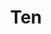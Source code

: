 ---
layout: place
title: "Ten"
permalink: /virginia/charlottesville/ten.html
stateAbbr: VA
stateName: Virginia
cityName: Charlottesville
seo:
  name: "Ten"
  type: Restaurant
  links: http://www.ten-sushi.com/
description: "Chill Japanese eatery dispensing sushi, sake & more in a sleek, contemporary setting. Looking for sushi in Charlottesville, Virginia? Check out Ten for a del..."
place_id: ChIJgWf6LCSGs4kRS5YQDK8okOo
photos:
  - name: >-
      places/ChIJgWf6LCSGs4kRS5YQDK8okOo/photos/AeeoHcJ_UalH4LKMhrPHI2_2whSd2z7yyiGfmKjRgCRD66ikXt40NQUV1T94cPkGbsbbd0ISVyeag2wYg_ljU4ISCLrJSOYuSHHXTlsj95w6oj9JKYjNdgSaFWMCt4yJKHsVZ4tBnAGd1lcdexQxTrqGx4FaLUiyLofUzGXoblLQP3wUAUBmiX7Xxj_m66KJ2dBJ7UsBm3DsSsO9S9-iOZZ10hDuHJkUQ52bbkl03lYCl2J_A5-9ONNmuRzoDGEjcREzuuBIadgQOYTJ7PgYFYzUIaOubyDBG5IuqCf2LjGHz9tiwS6FSwLwcbbPflTJ87AkWHGG7XK4pJt_xi1b08DDxeCDp8GVUEMl1dT67a5CFDb31Zu4gz6I6XyyhFcGfGEzR0gFBuztteRtJUFAVF5vOqdlvzjhJ4kZ0bkmGgycYtprovZx
    widthPx: 4032
    heightPx: 3024
    authorAttributions:
      - displayName: Nathaniel Johnson
        uri: https://maps.google.com/maps/contrib/109000932034286555073
        photoUri: >-
          https://lh3.googleusercontent.com/a/ACg8ocIAI3269fbsUUZMvsxDCTSxMQOwsxJJaFYMWBl1z28Oytxihg=s100-p-k-no-mo
    flagContentUri: >-
      https://www.google.com/local/imagery/report/?cb_client=maps_api_places.places_api&image_key=!1e10!2sCIHM0ogKEICAgICUptH60gE&hl=en-US
    googleMapsUri: >-
      https://www.google.com/maps/place//data=!3m4!1e2!3m2!1sCIHM0ogKEICAgICUptH60gE!2e10!4m2!3m1!1s0x89b386242cfa6781:0xea9028af0c10964b
  - name: >-
      places/ChIJgWf6LCSGs4kRS5YQDK8okOo/photos/AeeoHcKxcbo8ecLBNR5-9pLrJNJPp2rkPkQMhGirK9COZXUmckENm_ddW-b68joy7v8aKlB1o7wIn3PkzmOMCgC0NqQmkGLeN-Zc0csXcqnXLnPwCi5hDozoeqKl7cmaaKPZMR6qMHn7mpMIChVH2kftl6HaxNt3ZU7wdPec_Qj7crtIFItHvmF_5U6HWscxZBNYaPtPCSG7ohtefPEKpNuQ6Q1ctmkflUBKP4mFOmMaCv1GGHWipRzEHHJ5fiwF65yohWxcC0HN0tgcM31wXtPOEckIOEL7_WniopO7ht2NYzqwgEb7krKIDKitbxBp78ul252J3-Nzu69mI3-3b80OTGfWwC5sbOFJH9V03H6bRdGKYSRFiDwMyApJGlvhZ7LQlJzdKjlj1LRYRYwv8sA3EhtqGp6INGEhNhkxt4T70nbYbA0
    widthPx: 4160
    heightPx: 2340
    authorAttributions:
      - displayName: Kris Smith
        uri: https://maps.google.com/maps/contrib/107647562581927874846
        photoUri: >-
          https://lh3.googleusercontent.com/a-/ALV-UjUvsHWSuewfUlfyWmyPbYDC4Z2BQJpQ0hUl7El5vGphKRxJYnQa4g=s100-p-k-no-mo
    flagContentUri: >-
      https://www.google.com/local/imagery/report/?cb_client=maps_api_places.places_api&image_key=!1e10!2sCIHM0ogKEICAgICEsKSahwE&hl=en-US
    googleMapsUri: >-
      https://www.google.com/maps/place//data=!3m4!1e2!3m2!1sCIHM0ogKEICAgICEsKSahwE!2e10!4m2!3m1!1s0x89b386242cfa6781:0xea9028af0c10964b
  - name: >-
      places/ChIJgWf6LCSGs4kRS5YQDK8okOo/photos/AeeoHcIe0RLQQ6lXkrom3R6GkcDb7iq_wxtetroTcJPQsBkj3q-pRu9AQydvvfMW1oGBzpCRALy1b7gEvoo-QJ8fNVnjXwFSctm646DqCbYxFsO_qSK3DFQwtLuZcg88R7-qA9OynwQgxUr0aYLRDQR7QN4zoLuIsM7B1Mug_FLWoi49Xhzbsi-GhuIG88rIhKejPURX7rJtouWb59lJfJsPAOy7vJsylvQ3itWrhuQ0LH2rMqtkihkv1J9g8rjKFFfJJYy2l0UyuKL2Skp5by76ALvuMdOwurbG640kBVoVUUy2BeFVArV3kG4VNG8h7uxl3QKs9pC8sXHp6MYy2j0aejsX-Nae_gtYzhMqXioFB7NYYgBIis8dXO8XvR5_pBipAilOp5wCleKtUNqPd5FMX5fu5N85F4VIIt58_R3O93R5REI
    widthPx: 3024
    heightPx: 4032
    authorAttributions:
      - displayName: Drew Jordan
        uri: https://maps.google.com/maps/contrib/101112786752041683645
        photoUri: >-
          https://lh3.googleusercontent.com/a-/ALV-UjXDyPu6SD9N5QqaNU91HoyhOgH6cyKSrWjliMx-JVl-2R3qOzqgGA=s100-p-k-no-mo
    flagContentUri: >-
      https://www.google.com/local/imagery/report/?cb_client=maps_api_places.places_api&image_key=!1e10!2sCIHM0ogKEICAgIDu8MDK2AE&hl=en-US
    googleMapsUri: >-
      https://www.google.com/maps/place//data=!3m4!1e2!3m2!1sCIHM0ogKEICAgIDu8MDK2AE!2e10!4m2!3m1!1s0x89b386242cfa6781:0xea9028af0c10964b
  - name: >-
      places/ChIJgWf6LCSGs4kRS5YQDK8okOo/photos/AeeoHcKrW-p7KfTIQSbMScGDDvABAVuNvn5sbx748S-8L8jiW-WLJY46-3XJXPMjJcEZk9d7pPQwSM4GpIAD_lJBu14Oz1SsIwnuMyNbbF_2L8sJwaP2V7Btl7kz2vsH_3l_M6qv8HuW6dGXRgHA_2G33gZJUqvAgogbVvq8OCsAcrjpiykd01DnviOFp9_ooPjJ5avxBnLbgoL_azf29xqx4vsNIC-zVvWR_oK0rKdcEFjNa3-Vji9TpYSO5JVngtXdPiraE68LhsRe1TJepPRfU_I2_u3Hhg0n3njrfKommISXTojonBCW5B26_VqA-CEC5I4MebA3nyOVaAnONVYHbgcSqBNBTIkFVRU3kQ64O40YFweAeCV0yID5My72Bu7cKeWPDiaKJuQeJ6dcOfOANZQZK5BH2_-10rgpq8He1q0
    widthPx: 3024
    heightPx: 4032
    authorAttributions:
      - displayName: Alexis Kouril
        uri: https://maps.google.com/maps/contrib/101456799828115743267
        photoUri: >-
          https://lh3.googleusercontent.com/a/ACg8ocJ1k5tMOihN-77Z3orNrypM7xg-N2pAwa_2MoyEu_z-pkEdiw=s100-p-k-no-mo
    flagContentUri: >-
      https://www.google.com/local/imagery/report/?cb_client=maps_api_places.places_api&image_key=!1e10!2sCIHM0ogKEICAgID77vjyfA&hl=en-US
    googleMapsUri: >-
      https://www.google.com/maps/place//data=!3m4!1e2!3m2!1sCIHM0ogKEICAgID77vjyfA!2e10!4m2!3m1!1s0x89b386242cfa6781:0xea9028af0c10964b
  - name: >-
      places/ChIJgWf6LCSGs4kRS5YQDK8okOo/photos/AeeoHcJIyn3Wtv2SQTpf9BWzh7zcLA3t1mf62vVvjg5sTk09JL3XT-Ww2Z0IiAtwErmlT9Zg0iJqx5j4FfgvgIGY9WEN_IT7ww_kzKj7kGRzKQ3LPUVe2IkWt9dqS5H_vBLdQAtiHy18bLRxp5uPTUGxWTm0k7UPqUSS7fmZbqJkCJ23cvLHffobnUt3GtSg1rXdBQonl6HFbB3YFEkKifZJfD9NYzpXjcdPOrPjzAYJgHY_Vdmq7W7wwkbLSHRphfDFqBkHpfiFktxjQ10rKW8rfjSVax1d9pGSL6eC5j0lh-2ZW9LgHHy7fR5LTBxckkj-gyFcOsXOdzyfurMg_1a500JUfvr_796sRG4lgQzUKoj8j5wy6xdKLBYZtZ6zew51eel7-Jn_gIifPEQTO5Y0nUHugufnwUdLK3ylo4S3sEFjiGA
    widthPx: 3024
    heightPx: 4032
    authorAttributions:
      - displayName: Amanda Fields
        uri: https://maps.google.com/maps/contrib/110742911614257508523
        photoUri: >-
          https://lh3.googleusercontent.com/a-/ALV-UjW4hAIDNIbq1cL4T01iXJQdR2SQo0RwmyZl_zpwAAM4Fcuhq7CA=s100-p-k-no-mo
    flagContentUri: >-
      https://www.google.com/local/imagery/report/?cb_client=maps_api_places.places_api&image_key=!1e10!2sCIHM0ogKEICAgMDA5NSfzAE&hl=en-US
    googleMapsUri: >-
      https://www.google.com/maps/place//data=!3m4!1e2!3m2!1sCIHM0ogKEICAgMDA5NSfzAE!2e10!4m2!3m1!1s0x89b386242cfa6781:0xea9028af0c10964b
  - name: >-
      places/ChIJgWf6LCSGs4kRS5YQDK8okOo/photos/AeeoHcLKSu14XQzSZgnh6kCQ-KzxLHn-AEtwLqCSju22OChJp3RObQxbYM2hyxtD51l9dZVUZmj-zUHwaSkF3MsKpYNnFFr-JVLhkPROQqlpoYRiU0HfArWQaQeghOEauK9HtdF85hwmKQqFGc_rHQx9vUi13gUtzMreRHd-LfmpzteDkws9ru1jWm4nY8ODcU3mB-1mZZUtyCbIZuo5iokrm8m4LRPn7TKeKE0U28dIXjdvJlgw9x5UGnbFbZ89S_aMMl7ZJfsWZb-om5bnlxCJyZ-1sV5tYWA79gk963Hj0_rkwLvV8gm6henjy6zubHT9IB5VtDgfObIFzuS1z79IPD_6PebtHmC2xU5k1akI5wro-qAASwSUn4k3gGXahx94GAQPND9u2C0hf6ydOfRiYfcd3C_gm6Tc78S-pBvSmeZVNjs
    widthPx: 3024
    heightPx: 4032
    authorAttributions:
      - displayName: Mike Mathieson
        uri: https://maps.google.com/maps/contrib/100225236870781444786
        photoUri: >-
          https://lh3.googleusercontent.com/a/ACg8ocKxOG2J-h9azpvzIbxuRk9wh8WHwz7JAuGk-e1cHPnfKKYAfQ=s100-p-k-no-mo
    flagContentUri: >-
      https://www.google.com/local/imagery/report/?cb_client=maps_api_places.places_api&image_key=!1e10!2sCIHM0ogKEICAgIDbjZGU9QE&hl=en-US
    googleMapsUri: >-
      https://www.google.com/maps/place//data=!3m4!1e2!3m2!1sCIHM0ogKEICAgIDbjZGU9QE!2e10!4m2!3m1!1s0x89b386242cfa6781:0xea9028af0c10964b
  - name: >-
      places/ChIJgWf6LCSGs4kRS5YQDK8okOo/photos/AeeoHcKj8HwX6jT3I6hJPfNf-f_g-hofBbHdp9BcSTymhEx0QNIkf9FqY5YXhqZM3se5DaZIdyywdb2_zBt7XRq8zQFMU0VpnXwfyDuEvqlqNO-2hwoVG_J2DFwb2y8dEKv3_ChPQkUey7lOnlips_o94qoBpnjCQUlP-x_NWyQbpkmuM-sCGZjDBDFnuXZf2NLNvluTz3zIVPB8OiQNM4lKxFc7L-h4n-UKHguvXv0RcT0R4lf69AUilza1WUw8MewyasKPA4YHxYbl0ZlDN14NOz4ik2X-Fii16iAtbDPkwvEpMHNOmgMQen2xw4jwqknqu4UGBeNvDWzayf1gdwhzw1wK1-UJowq4Q8fla7zto_vwO5-TR0BttXOexuJ8ZUKWyItr5wVniPyOtjdXGqzBmQuWrOP61pAz6rhd7szRLPQ
    widthPx: 4032
    heightPx: 3024
    authorAttributions:
      - displayName: Yara M
        uri: https://maps.google.com/maps/contrib/103989272136849990262
        photoUri: >-
          https://lh3.googleusercontent.com/a/ACg8ocJVrByzf_xK3mQnfiM8Y2kwquYTnUKdqVJWUHN1d19ee87KCQ=s100-p-k-no-mo
    flagContentUri: >-
      https://www.google.com/local/imagery/report/?cb_client=maps_api_places.places_api&image_key=!1e10!2sCIHM0ogKEICAgIC_l9LTJQ&hl=en-US
    googleMapsUri: >-
      https://www.google.com/maps/place//data=!3m4!1e2!3m2!1sCIHM0ogKEICAgIC_l9LTJQ!2e10!4m2!3m1!1s0x89b386242cfa6781:0xea9028af0c10964b
  - name: >-
      places/ChIJgWf6LCSGs4kRS5YQDK8okOo/photos/AeeoHcLw5E3AQtRLuostbb6Whe7YYq7E7k1DiQ_ElHNwfEUFe8YFljVI7lQxn4IJkvsq7GIG4bQeAEwlWYc0GhqdXwYZ99wqtqJH054a2ZDyoQRz2fomhxtoNpm85nEdKNC4HJfTLvpmYZwnhMmkuzi7j3SraLjfxElL0dlKCztCmpdIMwH7r8MwlWA7vFxb0jU1PDf-biolWmLlyYs5R61CVp9W2-iCb_wDzk947IzbjK1e40Hh5gP6D6iFHR0gQUx5yF0tpkgkjCxHf55AKGwNrhhJ1KZrAiuIaCOKsaIVsKhGHS_p__H9kzR0W4mQXsNQKbFoPuXQp8zSC0Alt2oY1_NhsIygHxO-JRgSS31oQW5TzMto992weNTfmzPUDgS5Y8Tsnq5VSFPNnMiJAMr_RlcADbG6VOhtWun7xD1-nkALtx91
    widthPx: 4000
    heightPx: 3000
    authorAttributions:
      - displayName: Jeremy Atkins
        uri: https://maps.google.com/maps/contrib/101820512649508441802
        photoUri: >-
          https://lh3.googleusercontent.com/a-/ALV-UjXjbFH0xefhJQ1CQfVcI4neLneh2eeg1d8zm6fUrBO7vvScOcXe=s100-p-k-no-mo
    flagContentUri: >-
      https://www.google.com/local/imagery/report/?cb_client=maps_api_places.places_api&image_key=!1e10!2sCIHM0ogKEICAgICp_pzCvQE&hl=en-US
    googleMapsUri: >-
      https://www.google.com/maps/place//data=!3m4!1e2!3m2!1sCIHM0ogKEICAgICp_pzCvQE!2e10!4m2!3m1!1s0x89b386242cfa6781:0xea9028af0c10964b
  - name: >-
      places/ChIJgWf6LCSGs4kRS5YQDK8okOo/photos/AeeoHcKlHIEdk2hFSPRcffQEyfy72cHtG4sQlAwTFIPufiYkMj-wYXSXROFhupTqWWDCfcvwnZAjmrnjAdO3ZPNGGLnucgjNM_uu3oIfClKwsj8aNgoheklyIlZI7YblaMomZtVVlqMrIHkCljqc3NubmC5LrvJlMJEPfe_L6T5ei6JTzsPiocJQkelew23y8umaDA5XXYAGGwQ3N6TKiYmMV_u7pUKZ4roVarCMCP4B5_ZD2EN5MfI0OoKeOLkFZXzVDHdxzMZrHzKRdMePOkJZjUCiKjNyzysxfDiBUjOKq7svOcryK--22Z3T-zEZgpAg_pIRPasz3uu-kgJhPcA7N1Is8CQctzsq5Q-x29hQiUfcD0_7b4woRqUe4hdTyX_QAWHauYVU2Vv03pu0s6sEb7OaSx8tFzE6hdmRANrwpiHWiQ
    widthPx: 4032
    heightPx: 3024
    authorAttributions:
      - displayName: Dylan Prévost
        uri: https://maps.google.com/maps/contrib/101174106366481170465
        photoUri: >-
          https://lh3.googleusercontent.com/a-/ALV-UjXjS_U9GNVJgkK4-mDzra5enXTbqjGCGjWyMI9Y8ZE3uhobzoUjLA=s100-p-k-no-mo
    flagContentUri: >-
      https://www.google.com/local/imagery/report/?cb_client=maps_api_places.places_api&image_key=!1e10!2sCIHM0ogKEICAgIDqoeGGfg&hl=en-US
    googleMapsUri: >-
      https://www.google.com/maps/place//data=!3m4!1e2!3m2!1sCIHM0ogKEICAgIDqoeGGfg!2e10!4m2!3m1!1s0x89b386242cfa6781:0xea9028af0c10964b
  - name: >-
      places/ChIJgWf6LCSGs4kRS5YQDK8okOo/photos/AeeoHcLckf58gI2HlYApawhDOely_uLgbfguBDELdBqgwsZtOhtE2Z2FfQeQBmZ3ivZ_E1f3ShBB0xfHVYopwIhRZbEE12-M_l3p8Tf4P88A3KVbevwCgdkWvcwd8QyNC1wdd60nb0XQ8YPK8TMlxFJGUQpiwk2A5SDr6Ril0u0HgKdP1rIW8Ny0EECGvze2vrjmCKiAYgDh0TIClB61Y7tMiTB5BR6ZjaCzdiQZ2h1Uxek9g2YkzSNjEIQApwJmzIRhfy0SqKcTaS0ZHgIYLNkH_GkVb-eiVRQEfvcb8wtbkllfunGPvL70or5cF35L1Ve2dQs20uOPy2uSP5iBCqsl89V6dB5mupBs5t7xbM4wX7x546Xe1td-GL-4U1OMnWLTyMqDbQO56Hd2ZMRACvHGnN1z9fh5kJCbb7fDRgTMZ5r_h2V8
    widthPx: 3024
    heightPx: 4032
    authorAttributions:
      - displayName: Sun Lee
        uri: https://maps.google.com/maps/contrib/115288429400310138684
        photoUri: >-
          https://lh3.googleusercontent.com/a-/ALV-UjVaKiCDFntJFfmszrXeMlSKliQVs9a5He_vUxNi6qmnZM7He9iPMQ=s100-p-k-no-mo
    flagContentUri: >-
      https://www.google.com/local/imagery/report/?cb_client=maps_api_places.places_api&image_key=!1e10!2sCIHM0ogKEICAgIDBko7RogE&hl=en-US
    googleMapsUri: >-
      https://www.google.com/maps/place//data=!3m4!1e2!3m2!1sCIHM0ogKEICAgIDBko7RogE!2e10!4m2!3m1!1s0x89b386242cfa6781:0xea9028af0c10964b
address: 120 E Main St, Charlottesville, VA 22902, USA
street: 120 E Main St
city: Charlottesville
state: VA
zip: '22902'
country: USA
neighborhood: Downtown Mall
latitude: '38.030457'
longitude: '-78.481010'
accessibility_options:
  wheelchairAccessibleEntrance: false
  wheelchairAccessibleRestroom: true
business_status: OPERATIONAL
name: Ten
google_maps_links:
  directionsUri: >-
    https://www.google.com/maps/dir//''/data=!4m7!4m6!1m1!4e2!1m2!1m1!1s0x89b386242cfa6781:0xea9028af0c10964b!3e0
  placeUri: https://maps.google.com/?cid=16902054133808272971
  writeAReviewUri: >-
    https://www.google.com/maps/place//data=!4m3!3m2!1s0x89b386242cfa6781:0xea9028af0c10964b!12e1
  reviewsUri: >-
    https://www.google.com/maps/place//data=!4m4!3m3!1s0x89b386242cfa6781:0xea9028af0c10964b!9m1!1b1
  photosUri: >-
    https://www.google.com/maps/place//data=!4m3!3m2!1s0x89b386242cfa6781:0xea9028af0c10964b!10e5
primary_type: Japanese Restaurant
opening_hours:
  regular: null
  current: null
secondary_opening_hours:
  regular:
    weekdayDescriptions: null
    type: null
  current:
    weekdayDescriptions: null
    type: null
phone: (434) 295-6691
price_level: PRICE_LEVEL_EXPENSIVE
price_range: $50 &ndash; $100
rating: '4.4'
rating_count: 299
website: http://www.ten-sushi.com/
reviews:
  - name: >-
      places/ChIJgWf6LCSGs4kRS5YQDK8okOo/reviews/ChZDSUhNMG9nS0VJQ0FnTUR3NU5pa0h3EAE
    relativePublishTimeDescription: 3 weeks ago
    rating: 5
    text:
      text: >-
        Took my brand new fiance here, it was really nice to try quality
        Japanese cuisine and the waiter was super nice and helpful even though
        we didn't know much about the food. Not someplace I'd come frequently
        due to the price but definitely worth it for the special occasion.


        I'd recommend the Sparkling Ten, assorted sushi, and anything the waiter
        recommends.
      languageCode: en
    originalText:
      text: >-
        Took my brand new fiance here, it was really nice to try quality
        Japanese cuisine and the waiter was super nice and helpful even though
        we didn't know much about the food. Not someplace I'd come frequently
        due to the price but definitely worth it for the special occasion.


        I'd recommend the Sparkling Ten, assorted sushi, and anything the waiter
        recommends.
      languageCode: en
    authorAttribution:
      displayName: Peter Tessier
      uri: https://www.google.com/maps/contrib/104352788746212195225/reviews
      photoUri: >-
        https://lh3.googleusercontent.com/a-/ALV-UjUYnboOc4oBKuVgH7VTzPnlFQQgAZml8KaHL3ZuBDzmK0aIHKiQPw=s128-c0x00000000-cc-rp-mo
    publishTime: '2025-03-23T17:23:16.193450Z'
    flagContentUri: >-
      https://www.google.com/local/review/rap/report?postId=ChZDSUhNMG9nS0VJQ0FnTUR3NU5pa0h3EAE&d=17924085&t=1
    googleMapsUri: >-
      https://www.google.com/maps/reviews/data=!4m6!14m5!1m4!2m3!1sChZDSUhNMG9nS0VJQ0FnTUR3NU5pa0h3EAE!2m1!1s0x89b386242cfa6781:0xea9028af0c10964b
  - name: >-
      places/ChIJgWf6LCSGs4kRS5YQDK8okOo/reviews/ChZDSUhNMG9nS0VJQ0FnSUNfbDlMVEJREAE
    relativePublishTimeDescription: 2 months ago
    rating: 5
    text:
      text: >-
        Had a date night here on Saturday 1/4 and it was our first time trying
        Ten. Our server, Wyatt, was fantastic. He was personable, kind, and very
        patient in explaining all of the different menu items, which was
        especially helpful since I'm a little new to trying sushi.

        The atmosphere was classy yet comfortable with illuminating decor.

        The sushi was absolutely amazing with such high quality and great
        flavor.
      languageCode: en
    originalText:
      text: >-
        Had a date night here on Saturday 1/4 and it was our first time trying
        Ten. Our server, Wyatt, was fantastic. He was personable, kind, and very
        patient in explaining all of the different menu items, which was
        especially helpful since I'm a little new to trying sushi.

        The atmosphere was classy yet comfortable with illuminating decor.

        The sushi was absolutely amazing with such high quality and great
        flavor.
      languageCode: en
    authorAttribution:
      displayName: Yara M
      uri: https://www.google.com/maps/contrib/103989272136849990262/reviews
      photoUri: >-
        https://lh3.googleusercontent.com/a/ACg8ocJVrByzf_xK3mQnfiM8Y2kwquYTnUKdqVJWUHN1d19ee87KCQ=s128-c0x00000000-cc-rp-mo
    publishTime: '2025-01-19T17:47:54.362115Z'
    flagContentUri: >-
      https://www.google.com/local/review/rap/report?postId=ChZDSUhNMG9nS0VJQ0FnSUNfbDlMVEJREAE&d=17924085&t=1
    googleMapsUri: >-
      https://www.google.com/maps/reviews/data=!4m6!14m5!1m4!2m3!1sChZDSUhNMG9nS0VJQ0FnSUNfbDlMVEJREAE!2m1!1s0x89b386242cfa6781:0xea9028af0c10964b
  - name: >-
      places/ChIJgWf6LCSGs4kRS5YQDK8okOo/reviews/ChZDSUhNMG9nS0VJQ0FnSUNQME8yY05BEAE
    relativePublishTimeDescription: 4 months ago
    rating: 5
    text:
      text: >-
        The restaurant is a stunningly beautiful setting for sushi dining. The
        exceptional atmosphere matches the food. At suggestion of server I tried
        the Ten Hamachi dish of yellowtail with clarified butter and ponzu
        sauce. It was delicious and exciting. It’s wonderful to have such high
        quality sushi here in Charlottesville. Thank you Ten!
      languageCode: en
    originalText:
      text: >-
        The restaurant is a stunningly beautiful setting for sushi dining. The
        exceptional atmosphere matches the food. At suggestion of server I tried
        the Ten Hamachi dish of yellowtail with clarified butter and ponzu
        sauce. It was delicious and exciting. It’s wonderful to have such high
        quality sushi here in Charlottesville. Thank you Ten!
      languageCode: en
    authorAttribution:
      displayName: Lisa Devaney
      uri: https://www.google.com/maps/contrib/102491939928443934905/reviews
      photoUri: >-
        https://lh3.googleusercontent.com/a-/ALV-UjUky9h4JvC1b79eBrNbxypPr9C1RDxZBWXdpxVIDNd5U4Rm1wKhxQ=s128-c0x00000000-cc-rp-mo-ba3
    publishTime: '2024-11-20T21:39:19.257809Z'
    flagContentUri: >-
      https://www.google.com/local/review/rap/report?postId=ChZDSUhNMG9nS0VJQ0FnSUNQME8yY05BEAE&d=17924085&t=1
    googleMapsUri: >-
      https://www.google.com/maps/reviews/data=!4m6!14m5!1m4!2m3!1sChZDSUhNMG9nS0VJQ0FnSUNQME8yY05BEAE!2m1!1s0x89b386242cfa6781:0xea9028af0c10964b
  - name: >-
      places/ChIJgWf6LCSGs4kRS5YQDK8okOo/reviews/ChZDSUhNMG9nS0VJQ0FnSUNmMWVIaWNnEAE
    relativePublishTimeDescription: 3 months ago
    rating: 5
    text:
      text: >-
        Food is good and they’re always willing to try and make me cocktails
        that they don’t explicitly have on the menu. I like the melon ball.


        Omakase plate is delicious and is enough for two people.
      languageCode: en
    originalText:
      text: >-
        Food is good and they’re always willing to try and make me cocktails
        that they don’t explicitly have on the menu. I like the melon ball.


        Omakase plate is delicious and is enough for two people.
      languageCode: en
    authorAttribution:
      displayName: Aris Agarwala
      uri: https://www.google.com/maps/contrib/114019478002993905799/reviews
      photoUri: >-
        https://lh3.googleusercontent.com/a/ACg8ocI9pqdey-4e7pk7HU_IZ313sCbIXKXjS0fWnJNqyBqxf_X7LA=s128-c0x00000000-cc-rp-mo-ba5
    publishTime: '2024-12-31T07:50:37.615845Z'
    flagContentUri: >-
      https://www.google.com/local/review/rap/report?postId=ChZDSUhNMG9nS0VJQ0FnSUNmMWVIaWNnEAE&d=17924085&t=1
    googleMapsUri: >-
      https://www.google.com/maps/reviews/data=!4m6!14m5!1m4!2m3!1sChZDSUhNMG9nS0VJQ0FnSUNmMWVIaWNnEAE!2m1!1s0x89b386242cfa6781:0xea9028af0c10964b
  - name: >-
      places/ChIJgWf6LCSGs4kRS5YQDK8okOo/reviews/ChdDSUhNMG9nS0VJQ0FnSUQ3a3VHeXBBRRAB
    relativePublishTimeDescription: 7 months ago
    rating: 5
    text:
      text: >-
        Ten, located on the second floor downtown, is a must-visit for sushi
        lovers. Despite arriving without a reservation on a busy Wednesday
        night, the friendly staff quickly found us seats at the bar.


        The rainbow roll and Japanese old fashion were both exceptional. The
        sushi was fresh and flavorful, and the cocktail was expertly crafted.
        The prompt and attentive service added to the enjoyable experience. Ten
        is definitely a top-tier sushi spot in Charlottesville.
      languageCode: en
    originalText:
      text: >-
        Ten, located on the second floor downtown, is a must-visit for sushi
        lovers. Despite arriving without a reservation on a busy Wednesday
        night, the friendly staff quickly found us seats at the bar.


        The rainbow roll and Japanese old fashion were both exceptional. The
        sushi was fresh and flavorful, and the cocktail was expertly crafted.
        The prompt and attentive service added to the enjoyable experience. Ten
        is definitely a top-tier sushi spot in Charlottesville.
      languageCode: en
    authorAttribution:
      displayName: Radley Obligacion
      uri: https://www.google.com/maps/contrib/107783471004048161041/reviews
      photoUri: >-
        https://lh3.googleusercontent.com/a/ACg8ocK9DqCFMS4SAdHUCHUfTd0in7sKmugiqUI6Q9732DhxeiqXdn8=s128-c0x00000000-cc-rp-mo-ba5
    publishTime: '2024-08-22T21:23:49.148510Z'
    flagContentUri: >-
      https://www.google.com/local/review/rap/report?postId=ChdDSUhNMG9nS0VJQ0FnSUQ3a3VHeXBBRRAB&d=17924085&t=1
    googleMapsUri: >-
      https://www.google.com/maps/reviews/data=!4m6!14m5!1m4!2m3!1sChdDSUhNMG9nS0VJQ0FnSUQ3a3VHeXBBRRAB!2m1!1s0x89b386242cfa6781:0xea9028af0c10964b
parking_options: null
payment_options:
  acceptsCreditCards: true
  acceptsDebitCards: true
  acceptsCashOnly: false
  acceptsNfc: true
allow_dogs: null
curbside_pickup: null
delivery: false
dine_in: true
good_for_children: false
good_for_groups: true
good_for_sports: false
live_music: false
menu_for_children: false
outdoor_seating: null
reservable: true
restroom: true
serves_beer: true
serves_breakfast: false
serves_brunch: false
serves_cocktails: true
serves_coffee: true
serves_dinner: true
serves_dessert: true
serves_lunch: false
serves_vegetarian_food: null
serves_wine: true
takeout: true
summary: >-
  Chill Japanese eatery dispensing sushi, sake & more in a sleek, contemporary
  setting.

---